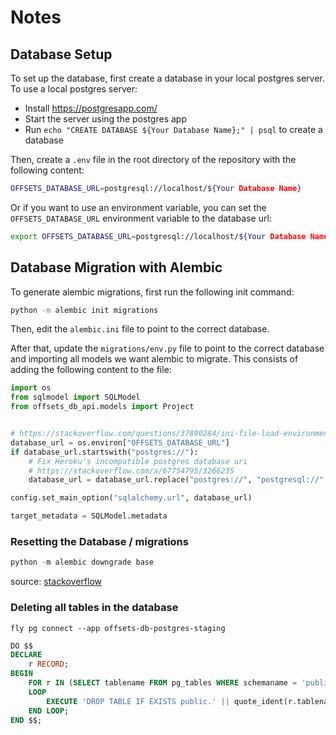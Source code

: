 # Notes

## Database Setup

To set up the database, first create a database in your local postgres server. To use a local postgres server:

- Install <https://postgresapp.com/>
- Start the server using the postgres app
- Run `echo "CREATE DATABASE ${Your Database Name};" | psql` to create a database

Then, create a `.env` file in the root directory of the repository with the following content:

```bash
OFFSETS_DATABASE_URL=postgresql://localhost/${Your Database Name}
```

Or if you want to use an environment variable, you can set the `OFFSETS_DATABASE_URL` environment variable to the database url:

```bash
export OFFSETS_DATABASE_URL=postgresql://localhost/${Your Database Name}
```

## Database Migration with Alembic

To generate alembic migrations, first run the following init command:

```bash
python -m alembic init migrations
```

Then, edit the `alembic.ini` file to point to the correct database.

After that, update the `migrations/env.py` file to point to the correct database and importing all models we want alembic to migrate. This consists of adding the following content to the file:

```python
import os
from sqlmodel import SQLModel
from offsets_db_api.models import Project


# https://stackoverflow.com/questions/37890284/ini-file-load-environment-variable
database_url = os.environ["OFFSETS_DATABASE_URL"]
if database_url.startswith("postgres://"):
    # Fix Heroku's incompatible postgres database uri
    # https://stackoverflow.com/a/67754795/3266235
    database_url = database_url.replace("postgres://", "postgresql://", 1)

config.set_main_option("sqlalchemy.url", database_url)

target_metadata = SQLModel.metadata

```

### Resetting the Database / migrations

```python
python -m alembic downgrade base
```

source: [stackoverflow](https://stackoverflow.com/questions/30507853/how-to-clear-history-and-run-all-migrations-from-the-beginning)

### Deleting all tables in the database

```shell
fly pg connect --app offsets-db-postgres-staging
```

```sql
DO $$
DECLARE
    r RECORD;
BEGIN
    FOR r IN (SELECT tablename FROM pg_tables WHERE schemaname = 'public')
    LOOP
        EXECUTE 'DROP TABLE IF EXISTS public.' || quote_ident(r.tablename) || ' CASCADE;';
    END LOOP;
END $$;
```
